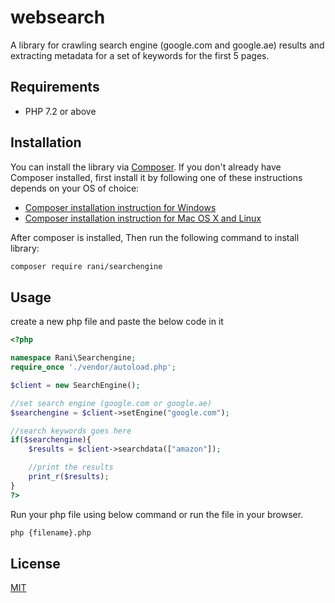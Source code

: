 # websearch

A library for crawling search engine (google.com and google.ae) results and extracting metadata for a set of keywords for the first 5 pages.

## Requirements

* PHP 7.2 or above

## Installation

You can install the library via [Composer](https://getcomposer.org/). If you don't already have Composer installed, first install it by following one of these instructions depends on your OS of choice:
* [Composer installation instruction for Windows](https://getcomposer.org/doc/00-intro.md#installation-windows)
* [Composer installation instruction for Mac OS X and Linux](https://getcomposer.org/doc/00-intro.md#installation-linux-unix-macos)

After composer is installed, Then run the following command to install library:

```bash
composer require rani/searchengine
```

## Usage

create a new php file and paste the below code in it
```php
<?php 

namespace Rani\Searchengine;
require_once './vendor/autoload.php';

$client = new SearchEngine();

//set search engine (google.com or google.ae)
$searchengine = $client->setEngine("google.com");

//search keywords goes here
if($searchengine){
    $results = $client->searchdata(["amazon"]);

    //print the results
    print_r($results);
}
?>
```

Run your php file using below command or run the file in your browser.
```bash
php {filename}.php
```

## License
[MIT](https://choosealicense.com/licenses/mit/)

